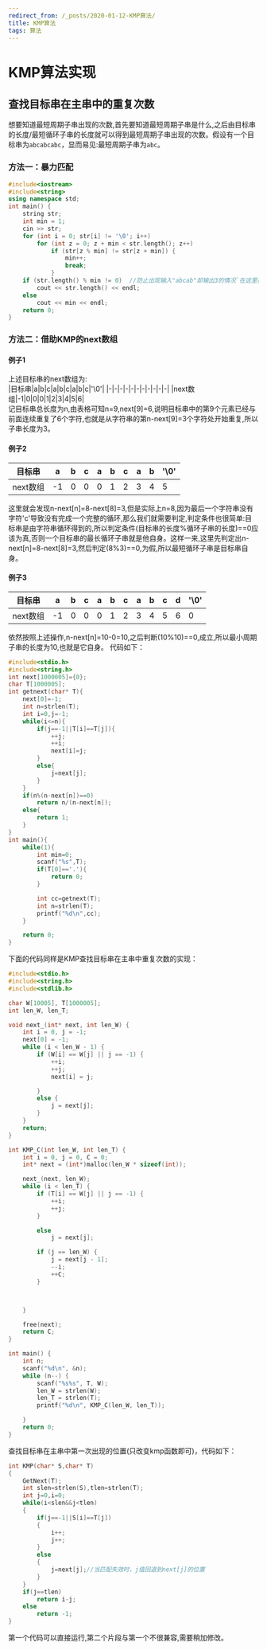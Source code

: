 ```yaml
---
redirect_from: /_posts/2020-01-12-KMP算法/
title: KMP算法
tags: 算法
---
```


# KMP算法实现
## 查找目标串在主串中的重复次数
想要知道最短周期子串出现的次数,首先要知道最短周期子串是什么,之后由目标串的长度/最短循环子串的长度就可以得到最短周期子串出现的次数。假设有一个目标串为``abcabcabc``，显而易见:最短周期子串为``abc``。
### 方法一：暴力匹配
```cpp
#include<iostream>
#include<string>
using namespace std;
int main() { 
    string str;
    int min = 1;
    cin >> str;
    for (int i = 0; str[i] != '\0'; i++) 
        for (int z = 0; z + min < str.length(); z++) 
            if (str[z % min] != str[z + min]) {
                min++;
                break;
            }
    if (str.length() % min != 0)  //防止出现输入"abcab"却输出3的情况`在这里插入一段代码
        cout << str.length() << endl;
    else
        cout << min << endl;
    return 0;
}
```



### 方法二：借助KMP的next数组
#### 例子1
上述目标串的next数组为:  
|目标串|a|b|c|a|b|c|a|b|c|'\0'|
|-|-|-|-|-|-|-|-|-|-|-|
|next数组|-1|0|0|0|1|2|3|4|5|6|  
记目标串总长度为n,由表格可知n=9,next[9]=6,说明目标串中的第9个元素已经与前面连续重复了6个字符,也就是从字符串的第n-next[9]=3个字符处开始重复,所以子串长度为3。
#### 例子2
|目标串|a|b|c|a|b|c|a|b|'\0'|
|-|-|-|-|-|-|-|-|-|-|
|next数组|-1|0|0|0|1|2|3|4|5|  
这里就会发现n-next[n]=8-next[8]=3,但是实际上n=8,因为最后一个字符串没有字符'c'导致没有完成一个完整的循环,那么我们就需要判定,判定条件也很简单:目标串是由字符串循环得到的,所以判定条件(目标串的长度%循环子串的长度)==0应该为真,否则一个目标串的最长循环子串就是他自身。这样一来,这里先判定出n-next[n]=8-next[8]=3,然后判定(8%3)==0,为假,所以最短循环子串是目标串自身。
#### 例子3
|目标串|a|b|c|a|b|c|a|b|c|d|'\0'|
|-|-|-|-|-|-|-|-|-|-|-|-|
|next数组|-1|0|0|0|1|2|3|4|5|6|0|  
依然按照上述操作,n-next[n]=10-0=10,之后判断(10%10)==0,成立,所以最小周期子串的长度为10,也就是它自身。
代码如下：
```c
#include<stdio.h>
#include<string.h>
int next[1000005]={0};
char T[1000005];
int getnext(char* T){
    next[0]=-1;
    int n=strlen(T);
    int i=0,j=-1;
    while(i<=n){
        if(j==-1||T[i]==T[j]){
            ++j;
            ++i;
            next[i]=j;
        }
        else{
            j=next[j];
        }
    }
    if(n%(n-next[n])==0)
        return n/(n-next[n]);
    else{
        return 1;
    }
}
int main(){
    while(1){
        int min=0;
        scanf("%s",T);
        if(T[0]=='.'){
            return 0;
        }

        int cc=getnext(T);
        int n=strlen(T);
        printf("%d\n",cc);
    }

    return 0;
}
```
下面的代码同样是KMP查找目标串在主串中重复次数的实现：

```c
#include<stdio.h>
#include<string.h>
#include<stdlib.h>

char W[10005], T[1000005];
int len_W, len_T;

void next_(int* next, int len_W) {
	int i = 0, j = -1;
	next[0] = -1;
	while (i < len_W - 1) {
		if (W[i] == W[j] || j == -1) {
			++i;
			++j;
			next[i] = j;

		}
		else {
			j = next[j];
		}
	}
	return;
}

int KMP_C(int len_W, int len_T) {
	int i = 0, j = 0, C = 0;
	int* next = (int*)malloc(len_W * sizeof(int));

	next_(next, len_W);
	while (i < len_T) {
		if (T[i] == W[j] || j == -1) {
			++i;
			++j;
		}

		else
			j = next[j];

		if (j == len_W) {
			j = next[j - 1];
			--i;
			++C;
		}



	}

	free(next);
	return C;
}

int main() {
	int n;
	scanf("%d\n", &n);
	while (n--) {
		scanf("%s%s", T, W);
		len_W = strlen(W);
		len_T = strlen(T);
		printf("%d\n", KMP_C(len_W, len_T));

	}
	return 0;
}
```
查找目标串在主串中第一次出现的位置(只改变kmp函数即可)，代码如下：
```c
int KMP(char* S,char* T)
{
    GetNext(T);
    int slen=strlen(S),tlen=strlen(T);
    int j=0,i=0;
    while(i<slen&&j<tlen)
    {
        if(j==-1||S[i]==T[j])
        {
            i++;
            j++;
        }
        else
        {
            j=next[j];//当匹配失效时，j值回退到next[j]的位置
        }
    }
    if(j==tlen)
        return i-j;
    else
        return -1;
}
```
第一个代码可以直接运行,第二个片段与第一个不很兼容,需要稍加修改。